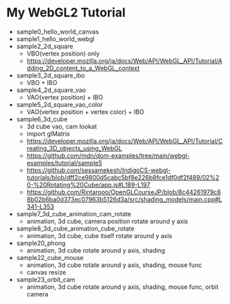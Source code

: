 # My WebGL2 Tutorial

* sample0_hello_world_canvas
* sample1_hello_world_webgl
* sample2_2d_square
    * VBO(vertex position) only
    * https://developer.mozilla.org/ja/docs/Web/API/WebGL_API/Tutorial/Adding_2D_content_to_a_WebGL_context
* sample3_2d_square_ibo
    * VBO + IBO
* sample4_2d_square_vao
    * VAO(vertex position) + IBO
* sample5_2d_square_vao_color
    * VAO(vertex position + vertex color) + IBO
* sample6_3d_cube
    * 3d cube vao, cam lookat
    * import glMatrix
    * https://developer.mozilla.org/ja/docs/Web/API/WebGL_API/Tutorial/Creating_3D_objects_using_WebGL
    * https://github.com/mdn/dom-examples/tree/main/webgl-examples/tutorial/sample5
    * https://github.com/sessamekesh/IndigoCS-webgl-tutorials/blob/dff2ce9800d5cabc5bf8e226b8fce1df0df2f489/02%20-%20Rotating%20Cube/app.js#L189-L197
    * https://github.com/Rintarooo/OpenGLCourseJP/blob/8c44261979c88b02b6ba0d373ec07963b5126d3a/src/shading_models/main.cpp#L341-L353
* sample7_3d_cube_animation_cam_rotate
    * animation, 3d cube, camera position rotate around y axis
* sample8_3d_cube_animation_cube_rotate
    * animation, 3d cube, cube itself rotate around y axis
* sample20_phong
    * animation, 3d cube rotate around y axis, shading
* sample22_cube_mouse
    * animation, 3d cube rotate around y axis, shading, mouse func
    * canvas resize
* sample23_orbit_cam
    * animation, 3d cube rotate around y axis, shading, mouse func, orbit camera
